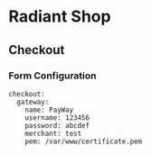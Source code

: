 # Radiant Shop

## Checkout

### Form Configuration

    checkout:
      gateway:
        name: PayWay
        username: 123456
        password: abcdef
        merchant: test
        pem: /var/www/certificate.pem